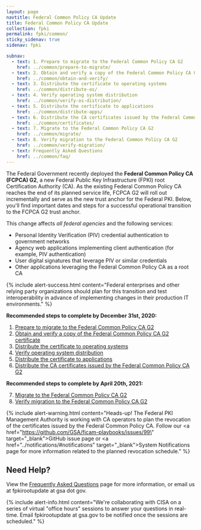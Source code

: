 ```yaml
---
layout: page
navtitle: Federal Common Policy CA Update
title: Federal Common Policy CA Update
collection: fpki
permalink: fpki/common/
sticky_sidenav: true
sidenav: fpki

subnav:
  - text: 1. Prepare to migrate to the Federal Common Policy CA G2
    href: ../common/prepare-to-migrate/
  - text: 2. Obtain and verify a copy of the Federal Common Policy CA G2 certificate
    href: ../common/obtain-and-verify/
  - text: 3. Distribute the certificate to operating systems
    href: ../common/distribute-os/
  - text: 4. Verify operating system distribution
    href: ../common/verify-os-distribution/
  - text: 5. Distribute the certificate to applications
    href: ../common/distribute-apps/
  - text: 6. Distribute the CA certificates issued by the Federal Common Policy CA G2
    href: ../common/certificates/
  - text: 7. Migrate to the Federal Common Policy CA G2
    href: ../common/migrate/
  - text: 8. Verify migration to the Federal Common Policy CA G2
    href: ../common/verify-migration/
  - text: Frequently Asked Questions
    href: ../common/faq/
---
```


The Federal Government recently deployed the **Federal Common Policy CA (FCPCA) G2**, a new Federal Public Key Infrastructure (FPKI) root Certification Authority (CA). As the existing Federal Common Policy CA reaches the end of its planned service life, FCPCA G2 will roll out incrementally and serve as the new trust anchor for the Federal PKI. Below, you'll find important dates and steps for a successful operational transition to the FCPCA G2 trust anchor.

This change affects *all federal agencies* and the following services:

- Personal Identity Verification (PIV) credential authentication to government networks
- Agency web applications implementing client authentication (for example, PIV authentication)
- User digital signatures that leverage PIV or similar credentials
- Other applications leveraging the Federal Common Policy CA as a root CA

{% include alert-success.html content="Federal enterprises and other relying party organizations should plan for this transition and test interoperability in advance of implementing changes in their production IT environments." %} 

**Recommended steps to complete by December 31st, 2020:**

<ol>
   <li><a href="../common/prepare-to-migrate/">Prepare to migrate to the Federal Common Policy CA G2</a></li>
   <li><a href="../common/obtain-and-verify/">Obtain and verify a copy of the Federal Common Policy CA G2 certificate</a></li>
   <li><a href="../common/distribute-os/">Distribute the certificate to operating systems</a></li>
   <li><a href="../common/verify-os-distribution/">Verify operating system distribution</a></li>
   <li><a href="../common/distribute-apps/">Distribute the certificate to applications</a></li>
   <li><a href="../common/certificates/">Distribute the CA certificates issued by the Federal Common Policy CA G2</a></li>
</ol>
    
**Recommended steps to complete by April 20th, 2021:**

<ol>
   <li value="7"><a href="../common/migrate/">Migrate to the Federal Common Policy CA G2</a></li>
   <li value="8"><a href="../common/verify-migration/">Verify migration to the Federal Common Policy CA G2</a></li>
</ol>


{% include alert-warning.html content="Heads-up! The Federal PKI Management Authority is working with CA operators to plan the revocation of the certificates issued by the Federal Common Policy CA.  Follow our <a href=\"https://github.com/GSA/ficam-playbooks/issues/99\" target=\"_blank\">GitHub</a> issue page or <a href=\"../notifications/#notifications\" target=\"_blank\">System Notifications</a> page for more information related to the planned revocation schedule." %} 

## Need Help?

View the [Frequently Asked Questions](../common/faq/) page for more information, or email us at fpkirootupdate at gsa dot gov.

{% include alert-info.html content="We're collaborating with CISA on a series of virtual \"office hours\" sessions to answer your questions in real-time.  Email fpkirootupdate at gsa.gov to be notified once the sessions are scheduled." %} 

